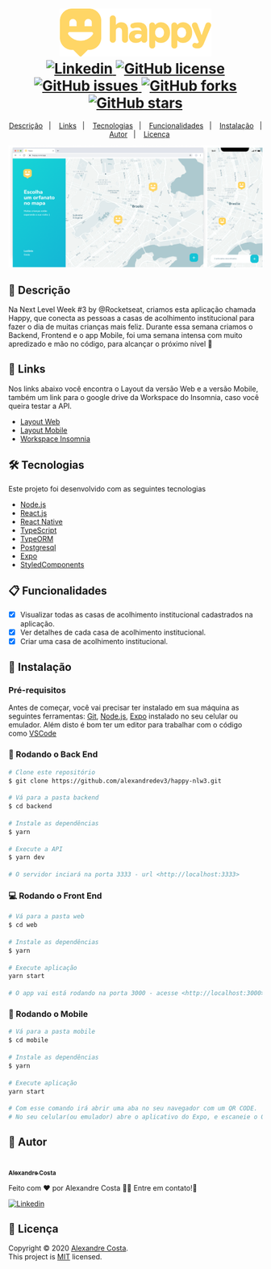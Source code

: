 <h1 align="center">
  <img width="300px" src="./.github/new-logo.png" />
  <br />
  <a href="https://www.linkedin.com/in/alexandre-costa-401699199">
    <img alt="Linkedin" src="https://img.shields.io/badge/-Alexandre%20Costa-29B6D1?label=Linkedin&logo=linkedin&style=flat-square">
  </a>
  <a href="https://github.com/alexandredev3/happy-nlw3/blob/master/LICENSE.txt">
    <img alt="GitHub license" src="https://img.shields.io/github/license/alexandredev3/happy-nlw3?logo=mint&style=flat-square">
  </a>
  <a href="https://github.com/alexandredev3/proffy/issues">
    <img alt="GitHub issues" src="https://img.shields.io/github/issues/alexandredev3/happy-nlw3?color=29B6D1&style=flat-square">
  </a>
  <a href="https://github.com/alexandredev3/proffy/network">
    <img alt="GitHub forks" src="https://img.shields.io/github/forks/alexandredev3/happy-nlw3?color=29B6D1&style=flat-square">
  </a>
  <a href="https://github.com/alexandredev3/proffy/stargazers">
    <img alt="GitHub stars" src="https://img.shields.io/github/stars/alexandredev3/happy-nlw3?color=29B6D1&style=flat-square">
  </a>
</h1>
<p align="center">
  <a href="#page_facing_up-descrição">Descrição</a>&nbsp;&nbsp;&nbsp;|&nbsp;&nbsp;&nbsp;
  <a href="#paperclip-links">Links</a>&nbsp;&nbsp;&nbsp;|&nbsp;&nbsp;&nbsp;
  <a href="#-tecnologias">Tecnologias</a>&nbsp;&nbsp;&nbsp;|&nbsp;&nbsp;&nbsp;
  <a href="#clipboard-Funcionalidades">Funcionalidades</a>&nbsp;&nbsp;&nbsp;|&nbsp;&nbsp;&nbsp;
  <a href="#closed_book-instalação">Instalação</a>&nbsp;&nbsp;&nbsp;|&nbsp;&nbsp;&nbsp;
  <a href="#man-Autor">Autor</a>&nbsp;&nbsp;&nbsp;|&nbsp;&nbsp;&nbsp;
  <a href="#memo-Licença">Licença</a>
</p>

<img src="./.github/happy-app-map.png" />

## :page_facing_up: Descrição
Na Next Level Week #3 by @Rocketseat, criamos esta aplicação chamada Happy, que conecta as pessoas a casas de acolhimento institucional para fazer o dia de muitas crianças mais feliz. Durante essa semana criamos o Backend, Frontend e o app Mobile, foi uma semana intensa com muito apredizado e mão no código, para alcançar o próximo nível :rocket:

## :paperclip: Links
Nos links abaixo você encontra o Layout da versão Web e a versão Mobile, também um link para o google drive da Workspace do Insomnia, caso você queira testar a API.

- [Layout Web](https://www.figma.com/file/mDEbnoojksG4w8sOxmudh3/Happy-Web?node-id=0%3A1)
- [Layout Mobile](https://www.figma.com/file/X27FfVxAgy9f5IFa7ONlph/Happy-Mobile?node-id=0%3A1)
- [Workspace Insomnia](https://drive.google.com/file/d/1wTJnyg-1pjkz-RJUTS4ioyUfZHGZqNdP/view?usp=sharing)

## 🛠 Tecnologias
Este projeto foi desenvolvido com as seguintes tecnologias

- [Node.js](https://nodejs.org/en/)
- [React.js](https://pt-br.reactjs.org/)
- [React Native](https://reactnative.dev/)
- [TypeScript](https://www.typescriptlang.org/)
- [TypeORM](https://typeorm.io/#/)
- [Postgresql](https://www.postgresql.org/)
- [Expo](https://expo.io/)
- [StyledComponents](https://styled-components.com/)

## :clipboard: Funcionalidades
- [x] Visualizar todas as casas de acolhimento institucional cadastrados na aplicação.
- [x] Ver detalhes de cada casa de acolhimento institucional.
- [x] Criar uma casa de acolhimento institucional.

## :closed_book: Instalação

### Pré-requisitos
Antes de começar, você vai precisar ter instalado em sua máquina as seguintes ferramentas:
[Git](https://git-scm.com), [Node.js](https://nodejs.org/en/), [Expo](https://expo.io/) instalado no seu celular ou emulador.
Além disto é bom ter um editor para trabalhar com o código como [VSCode](https://code.visualstudio.com/)

### 🎲 Rodando o Back End

```bash
# Clone este repositório
$ git clone https://github.com/alexandredev3/happy-nlw3.git

# Vá para a pasta backend
$ cd backend

# Instale as dependências
$ yarn

# Execute a API
$ yarn dev

# O servidor inciará na porta 3333 - url <http://localhost:3333>
```

### 💻️ Rodando o Front End

```bash
# Vá para a pasta web
$ cd web

# Instale as dependências
$ yarn

# Execute aplicação
yarn start

# O app vai está rodando na porta 3000 - acesse <http://localhost:3000>
```

### 📱️ Rodando o Mobile

```bash
# Vá para a pasta mobile
$ cd mobile

# Instale as dependências
$ yarn

# Execute aplicação
yarn start

# Com esse comando irá abrir uma aba no seu navegador com um QR CODE.
# No seu celular(ou emulador) abre o aplicativo do Expo, e escaneie o QR CODE.
```

## :man: Autor

<a href="https://github.com/alexandredev3/">
 <img src="https://avatars0.githubusercontent.com/u/61118233?s=400&u=37870397a9363ce5e768975c05e95a5f5d323ca1&v=4" width="70px;" alt=""/>
 <br />
 <sub><b>Alexandre Costa</b></sub>
</a>


Feito com ❤️ por Alexandre Costa :wave::wave: Entre em contato!🚀

<a href="https://www.linkedin.com/in/alexandre-costa-401699199">
  <img alt="Linkedin" src="https://img.shields.io/badge/-Alexandre%20Costa-9871F5?label=Linkedin&logo=linkedin&style=flat-square">
</a>


## :memo: Licença

Copyright © 2020 [Alexandre Costa](https://github.com/alexandredev3).<br />
This project is [MIT](./LICENSE.txt) licensed.
